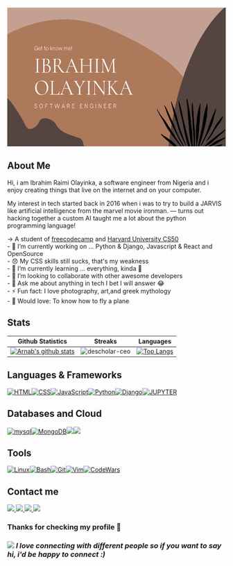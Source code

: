 <p><img src="./images/ibrahim.png" width="600" height="320"></p>

## About Me
<p>
    Hi, i am Ibrahim Raimi Olayinka, a software engineer from Nigeria and i enjoy creating things that live on the internet and on your computer.

My interest in tech started back in 2016 when i was to try to build a JARVIS like artificial intelligence from the marvel movie ironman. — turns out hacking together a custom AI taught me a lot about the python programming language!
</p>

<p>
    -> A student of <a href="https://www.freecodecamp.org">freecodecamp</a> and <a href="https://online-learning.harvard.edu/course/cs50-introduction-computer-science?delta=0">Harvard University CS50</a> <br>
    - 🔭 I’m currently working on ... Python & Django, Javascript & React and OpenSource  <br>
    - 😞 My CSS skills still sucks, that's my weakness  <br> 
    - 🌱 I’m currently learning ... everything, kinda 🤣  <br>
    - 👯 I’m looking to collaborate with other awesome developers  <br>
    - 💬 Ask me about anything in tech I bet I will answer 😂  <br>
    - ⚡ Fun fact: I love photography, art,and  greek mythology  <br>
    - 🎸 Would love: To know how to fly a plane  <br>
</p>

## Stats
|Github Statistics|Streaks|Languages|
|-|-|-|
|[![Arnab's github stats](https://github-readme-stats.vercel.app/api?username=IbrahimOlayinka&show_icons=true&theme=dark&hide_title=true)](https://github.com/IbrahimOlayinka)|![descholar-ceo](https://github-readme-streak-stats.herokuapp.com/?user=IbrahimOlayinka&theme=dark)|[![Top Langs](https://github-readme-stats.vercel.app/api/top-langs/?username=IbrahimOlayinka&show_icons=true&theme=dark&layout=compact&hide_title=true)](https://github.com/IbrahimOlayinka)

## Languages & Frameworks
[![HTML](https://img.shields.io/badge/HTML-855858?style=for-the-badge&logo=HTML5&logoColor=white)](https://html.com/)[![CSS](https://img.shields.io/badge/CSS-855858?style=for-the-badge&logo=CSS3&logoColor=white)](http://www.css3.com/)[![JavaScript](https://img.shields.io/badge/JavaScript-855858?style=for-the-badge&logo=javascript&logoColor=white)](http://www.ecmascript.org/)[![Python](https://img.shields.io/badge/Python-855858?style=for-the-badge&logo=python&logoColor=white)](https://www.python.org/)[![Django](https://img.shields.io/badge/Django-855858?style=for-the-badge&logo=django&logoColor=white)](https://www.djangoproject.com/)[![JUPYTER](https://img.shields.io/badge/Jupyter-855858.svg?&style=for-the-badge&logo=Jupyter&logoColor=white)](https://jupyternotebook.com/)

## Databases and Cloud
[![mysql](https://img.shields.io/badge/SQlite-855858?style=for-the-badge&logo=mysql&logoColor=white)](http://www.ecmascript.org/)[![MongoDB](https://img.shields.io/badge/Mongodb-855858?style=for-the-badge&logo=mongodb&logoColor=white)](https://www.pos.org/)<img src="https://img.shields.io/badge/Netlify-855858?style=for-the-badge&logo=netlify&logoColor=white" /><img src="https://img.shields.io/badge/Heroku-855858?style=for-the-badge&logo=heroku&logoColor=white" />

## Tools
[![Linux](https://img.shields.io/badge/Linux-855858?style=for-the-badge&logo=linux&logoColor=white)](https://ubuntu.com/)[![Bash](https://img.shields.io/badge/Bash-855858?style=for-the-badge&logo=gnu-bash&logoColor=white)](https://www.gnu.org/software/bash/)[![Git](https://img.shields.io/badge/Git-855858?style=for-the-badge&logo=git&logoColor=white)](https://git-scm.com/)[![Vim](https://img.shields.io/badge/Vim-855858?style=for-the-badge&logo=vim&logoColor=white)](https://git-scm.com/)[![CodeWars](https://img.shields.io/badge/Hackthebox-855858?style=for-the-badge&logo=Hackthebox&logoColor=white)](https://www.codewars.com/users/Network404)

## Contact me
<a href="mailto:raimiibrahim44@gmail.com"><img src="https://img.shields.io/badge/Gmail-855858?style=for-the-badge&logo=gmail&logoColor=white"></a><a href="https://instagram.com/ibrahim_raimi_">
<img src="https://img.shields.io/badge/Instagram-855858?style=for-the-badge&logo=instagram&logoColor=white">
</a><a href="https://www.linkedin.com/in/ibrahim-raimi-olayinka/"> <img src="https://img.shields.io/badge/LinkedIn-855858?style=for-the-badge&logo=linkedin&logoColor=white"></a><a href="https://twitter.com/ibrahim_raimi_"> <img src="https://img.shields.io/badge/Twitter-855858?style=for-the-badge&logo=twitter&logoColor=white"></a>

### <b> Thanks for checking my profile 💑 </b><br>
### <img src="https://media.giphy.com/media/LnQjpWaON8nhr21vNW/giphy.gif" width="52"> <em><b>I love connecting with different people</b> so if you want to say <b>hi, i'd be happy to connect :)</em></br>

